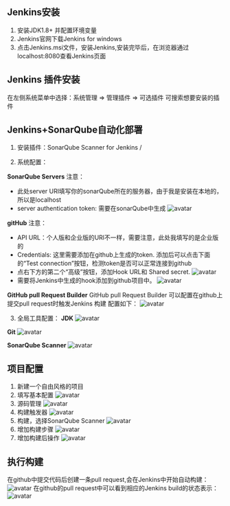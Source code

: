 ## Jenkins安装
1. 安装JDK1.8+ 并配置环境变量
2. Jenkins官网下载Jenkins for windows
3. 点击Jenkins.msi文件，安装Jenkins,安装完毕后，在浏览器通过localhost:8080查看Jenkins页面

## Jenkins 插件安装
在左侧系统菜单中选择：系统管理 => 管理插件 => 可选插件
可搜索想要安装的插件

## Jenkins+SonarQube自动化部署
1. 安装插件：SonarQube Scanner for Jenkins / 

2. 系统配置：

**SonarQube Servers**
注意：
- 此处server URl填写你的sonarQube所在的服务器，由于我是安装在本地的，所以是localhost
- server authentication token: 需要在sonarQube中生成
![avatar](https://raw.githubusercontent.com/toCarol/Javascript_note/master/Jenkins1.PNG)

**gitHub**
注意：
- API URL：个人版和企业版的URl不一样，需要注意，此处我填写的是企业版的
- Credentials: 这里需要添加在github上生成的token. 添加后可以点击下面的“Test connection”按钮，检测token是否可以正常连接到github
- 点右下方的第二个“高级”按钮，添加Hook URL和 Shared secret.
![avatar](https://raw.githubusercontent.com/toCarol/Javascript_note/master/Jenkins2.PNG)
- 需要将Jenkins中生成的hook添加到github项目中。
![avatar](https://raw.githubusercontent.com/toCarol/Javascript_note/master/Jenkins13.PNG)


**GitHub pull Request Builder**
GitHub pull Request Builder 可以配置在github上提交pull request时触发Jenkins 构建
配置如下：
![avatar](https://raw.githubusercontent.com/toCarol/Javascript_note/master/Jenkins3.PNG)

3. 全局工具配置：
**JDK**
![avatar](https://raw.githubusercontent.com/toCarol/Javascript_note/master/Jenkins4.PNG)

**Git**
![avatar](https://raw.githubusercontent.com/toCarol/Javascript_note/master/Jenkins5.PNG)

**SonarQube Scanner**
![avatar](https://raw.githubusercontent.com/toCarol/Javascript_note/master/Jenkins6.PNG)

## 项目配置
1. 新建一个自由风格的项目
2. 填写基本配置
![avatar](https://raw.githubusercontent.com/toCarol/Javascript_note/master/Jenkins7.PNG)
3. 源码管理
![avatar](https://raw.githubusercontent.com/toCarol/Javascript_note/master/Jenkins8.PNG)
4. 构建触发器
![avatar](https://raw.githubusercontent.com/toCarol/Javascript_note/master/Jenkins9.PNG)
5. 构建，选择SonarQube Scanner
![avatar](https://raw.githubusercontent.com/toCarol/Javascript_note/master/Jenkins10.PNG)
6. 增加构建步骤
![avatar](https://raw.githubusercontent.com/toCarol/Javascript_note/master/Jenkins11.PNG)
7. 增加构建后操作
![avatar](https://raw.githubusercontent.com/toCarol/Javascript_note/master/Jenkins12.PNG)

## 执行构建
在github中提交代码后创建一条pull request,会在Jenkins中开始自动构建：
![avatar](https://raw.githubusercontent.com/toCarol/Javascript_note/master/Jenkins14.PNG)
在github的pull request中可以看到相应的Jenkins build的状态表示：
![avatar](https://raw.githubusercontent.com/toCarol/Javascript_note/master/Jenkins15.PNG)
